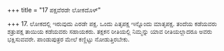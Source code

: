 +++
title = "17 ಪಕ್ಷವೆರಡೇ ಲೋಕದೊಳ್"

+++
17. ಲೋಕದಲ್ಲಿ ಇರುವುದು ಎರಡೇ ಪಕ್ಷ. ಒಂದು ಪಿತೃಪಕ್ಷ ಇನ್ನೊಂದು ಮಾತೃಪಕ್ಷ. ತಂದೆಯ ಕಡೆಯವರು ಶತ್ರುಪಕ್ಷ ತಾಯಿಯ ಕಡೆಯವರು ಸಹಾಯಕರು. ತಕ್ಷಕನ ರೀತಿಯಲ್ಲಿ ನಿಮ್ಮನ್ನು ಯಾವ ರೀತಿಯಲ್ಲಾದರೂ ಅವರು ಭಕ್ಷಿಸುವವರೇ. ಪಾಂಡುಪುತ್ರರ ಮೇಲೆ ಕಣ್ಣಿಟ್ಟು ನೋಡುತ್ತಿರಬೇಕು.